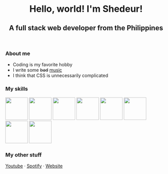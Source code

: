 <h1 align="center">Hello, world! I'm Shedeur!</h1>
<h2 align="center">A full stack web developer from the Philippines</h2>
<br>
<h3>About me</h3>
<ul>
<li>Coding is my favorite hobby</li>
<li>I write some <s>bad</s> <a href="https://open.spotify.com/artist/4xPrJwMkcqLJ4emF5W1qez">music</a></li>
<li>I think that CSS is unnecessarily complicated</li>
</ul>
<h3>My skills</h3>
<p>
<img src='https://upload.wikimedia.org/wikipedia/commons/thumb/6/61/HTML5_logo_and_wordmark.svg/800px-HTML5_logo_and_wordmark.svg.png' height="70px">
<img src='https://upload.wikimedia.org/wikipedia/commons/thumb/6/62/CSS3_logo.svg/2048px-CSS3_logo.svg.png' height="70px">
<img src='https://upload.wikimedia.org/wikipedia/commons/thumb/9/99/Unofficial_JavaScript_logo_2.svg/1024px-Unofficial_JavaScript_logo_2.svg.png' height="70px">
<img src='https://upload.wikimedia.org/wikipedia/commons/thumb/b/b2/Bootstrap_logo.svg/512px-Bootstrap_logo.svg.png' height="70px">
<img src='https://upload.wikimedia.org/wikipedia/commons/thumb/d/d9/Node.js_logo.svg/1280px-Node.js_logo.svg.png' height="70px">
<img src='https://upload.wikimedia.org/wikipedia/commons/6/64/Expressjs.png' height="70px">
<img src='https://res.cloudinary.com/crunchbase-production/image/upload/c_lpad,f_auto,q_auto:eco,dpr_1/erkxwhl1gd48xfhe2yld' height="70px">
<img src='https://upload.wikimedia.org/wikipedia/commons/thumb/c/c3/Python-logo-notext.svg/2048px-Python-logo-notext.svg.png' height="70px">
</p>
<h3>My other stuff</h3>
<a href='https://youtube.com/channel/UCS5vGgmuyta1OZr2BPnPXFw'>Youtube</a> &middot;
<a href='https://open.spotify.com/artist/4xPrJwMkcqLJ4emF5W1qez'>Spotify</a> &middot;
<a href='https://shedeurcoder.github.io'>Website</a>
